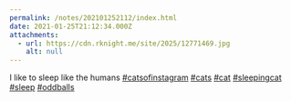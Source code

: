 ```yaml
---
permalink: /notes/202101252112/index.html
date: 2021-01-25T21:12:34.000Z
attachments:
  - url: https://cdn.rknight.me/site/2025/12771469.jpg
    alt: null
---
```


I like to sleep like the humans <a href="https://pixelfed.social/discover/tags/catsofinstagram?src=hash" title="#catsofinstagram" class="u-url hashtag" rel="external nofollow noopener">#catsofinstagram</a> <a href="https://pixelfed.social/discover/tags/cats?src=hash" title="#cats" class="u-url hashtag" rel="external nofollow noopener">#cats</a> <a href="https://pixelfed.social/discover/tags/cat?src=hash" title="#cat" class="u-url hashtag" rel="external nofollow noopener">#cat</a> <a href="https://pixelfed.social/discover/tags/sleepingcat?src=hash" title="#sleepingcat" class="u-url hashtag" rel="external nofollow noopener">#sleepingcat</a> <a href="https://pixelfed.social/discover/tags/sleep?src=hash" title="#sleep" class="u-url hashtag" rel="external nofollow noopener">#sleep</a> <a href="https://pixelfed.social/discover/tags/oddballs?src=hash" title="#oddballs" class="u-url hashtag" rel="external nofollow noopener">#oddballs</a>
